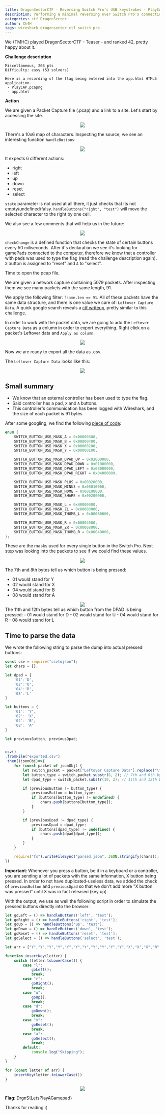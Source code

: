 ```yaml
---
title: DragonSectorCTF - Reversing Switch Pro's USB keystrokes - PlayCAP 
description: Performing a minimal reversing over Switch Pro's connection over USB in order to simulate pressed buttons
categories: ctf DragonSector
author: Xh4H
tags: wireshark dragonsector ctf switch pro
---
```


We (TMHC) played DragonSectorCTF - Teaser - and ranked 42, pretty happy about it.


**Challenge description**
```
Miscellaneous, 203 pts
Difficulty: easy (53 solvers)

Here is a recording of the flag being entered into the app.html HTML5 application.
 - PlayCAP.pcapng
 - app.html
```

**Action**

We are given a Packet Capture file (.pcap) and a link to a site. Let's start by accessing the site.

<div style="text-align:center"><img src="/assets/images/pcap_1.png"/></div>

There's a 10x6 map of characters. Inspecting the source, we see an interesting function ``handleButtons``:

<div style="text-align:center"><img src="/assets/images/pcap_2.png"/></div>

It expects 6 different actions:
- right
- left
- up
- down
- reset
- select

``state`` parameter is not used at all there, it just checks that its not empty/undefined/falsy. ``handleButtons("right", "test")`` will move the selected character to the right by one cell.

We also see a few comments that will help us in the future:

<div style="text-align:center"><img src="/assets/images/pcap_3.png"/></div>

``checkChange`` is a defined function that checks the state of certain buttons every 50 miliseconds. After it's declaration we see it's looking for gamePads connected to the computer, therefore we know that a controller with pads was used to type the flag (read the challenge description again). ``X`` button is assigned to "reset" and ``A`` to "select".

Time to open the pcap file.

We are given a network capture containing 5079 packets. After inspecting them we see many packets with the same length, 91. 

We apply the following filter: ``frame.len == 91``. All of these packets have the same data structure, and there is one value we care of: ``Leftover Capture Data``. A quick google search reveals a [ctf writeup](https://medium.com/@ali.bawazeeer/kaizen-ctf-2018-reverse-engineer-usb-keystrok-from-pcap-file-2412351679f4), pretty similar to this challenge.

In order to work with the packet data, we are going to add the ``Leftover Capture Data`` as a column in order to export everything. Right click on a packet's Leftover data and ``Apply as column``.

<div style="text-align:center"><img src="/assets/images/pcap_4.png"/></div>

Now we are ready to export all the data as .csv.

The ``Leftover Capture Data`` looks like this:

<div style="text-align:center"><img src="/assets/images/pcap_5.png"/></div>

## Small summary
- We know that an external controller has been used to type the flag.
- Said controller has a pad, ``X`` and ``A`` buttons.
- This controller's communication has been logged with Wireshark, and the size of each packet is 91 bytes.

After some googling, we find the following [piece of code](https://github.com/ToadKing/switch-pro-x/blob/master/switch-pro-x/ProControllerDevice.cpp#L33):

```cpp
enum {
	SWITCH_BUTTON_USB_MASK_A = 0x00000800,
	SWITCH_BUTTON_USB_MASK_B = 0x00000400,
	SWITCH_BUTTON_USB_MASK_X = 0x00000200,
	SWITCH_BUTTON_USB_MASK_Y = 0x00000100,

	SWITCH_BUTTON_USB_MASK_DPAD_UP = 0x02000000,
	SWITCH_BUTTON_USB_MASK_DPAD_DOWN = 0x01000000,
	SWITCH_BUTTON_USB_MASK_DPAD_LEFT = 0x08000000,
	SWITCH_BUTTON_USB_MASK_DPAD_RIGHT = 0x04000000,

	SWITCH_BUTTON_USB_MASK_PLUS = 0x00020000,
	SWITCH_BUTTON_USB_MASK_MINUS = 0x00010000,
	SWITCH_BUTTON_USB_MASK_HOME = 0x00100000,
	SWITCH_BUTTON_USB_MASK_SHARE = 0x00200000,

	SWITCH_BUTTON_USB_MASK_L = 0x40000000,
	SWITCH_BUTTON_USB_MASK_ZL = 0x80000000,
	SWITCH_BUTTON_USB_MASK_THUMB_L = 0x00080000,

	SWITCH_BUTTON_USB_MASK_R = 0x00004000,
	SWITCH_BUTTON_USB_MASK_ZR = 0x00008000,
	SWITCH_BUTTON_USB_MASK_THUMB_R = 0x00040000,
};
```

These are the masks used for every single button in the Switch Pro. Next step was looking into the packets to see if we could find these values.

<div style="text-align:center"><img src="/assets/images/pcap_6.png"/></div>

The 7th and 8th bytes tell us which button is being pressed:
- 01 would stand for Y
- 02 would stand for X
- 04 would stand for B
- 08 would stand for A

<div style="text-align:center"><img src="/assets/images/pcap_7.png"/></div>
The 11th and 12th bytes tell us which button from the DPAD is being pressed:
- 01 would stand for D
- 02 would stand for U
- 04 would stand for R
- 08 would stand for L

## Time to parse the data

We wrote the following string to parse the dump into actual pressed buttons:
```js
const csv = require("csvtojson");
let chars = [];

let dpad = {
	'01':'D',
	'02':'U',
	'04':'R',
	'08':'L'
}

let buttons = {
	'01': 'Y',
	'02': 'X',
	'04': 'B',
	'08': 'A'
}

let previousButton, previousDpad;


csv()
.fromFile("exported.csv")
.then((jsonObj)=>{
	for (const packet of jsonObj) {
		let switch_packet = packet["Leftover Capture Data"].replace("\"", "");
		let button_type = switch_packet.substr(6, 2); // 7th and 8th byte -> Button type
		let dpad_type = switch_packet.substr(10, 2); // 11th and 12th byte -> dpad type

		if (previousButton != button_type) {
			previousButton = button_type;
			if (buttons[button_type] != undefined) {
				chars.push(buttons[button_type]);
			}
		}

		if (previousDpad != dpad_type) {
			previousDpad = dpad_type;
			if (buttons[dpad_type] != undefined) {
				chars.push(dpad[dpad_type]);
			}
		}	
	}

	require("fs").writeFileSync("parsed.json", JSON.stringify(chars));
})
```
**Important**: Whenever you press a button, be it in a keyboard or a controller, you are sending a lot of packets with the same information, X button being pressed. In order to not have duplicated-useless data, we added the check of ``previousButton`` and ``previousDpad`` so that we don't add more "X button was pressed" until X was in fact released (key up).


With the output, we use as well the following script in order to simulate the pressed buttons directly into the browser:

```js
let goLeft = () => handleButtons('left', 'test');
let goRight = () => handleButtons('right', 'test');
let goUp = () => handleButtons('up', 'test');
let goDown = () => handleButtons('down', 'test');
let goReset = () => handleButtons('reset', 'test');
let goSelect = () => handleButtons('select', 'test');

let arr = ["Y","Y","Y","Y","Y","Y","Y","Y","Y","Y","Y","X","X","X","R","R","R","A","D","D","D","D","A","U","L","A","R","R","R","R","R","R","R","A","R","R","R","R","R","U","U","R","R","R","R","A","D","D","D","D","A","U","U","U","U","L","L","L","L","L","L","L","A","D","D","L","A","R","R","R","R","R","D","A","L","A","U","U","U","R","A","D","D","R","R","R","L","A","U","L","A","D","D","L","L","L","L","L","L","D","A","U","U","U","U","U","A","R","R","R","R","R","R","A","D","D","A","R","R","D","A","R","R","A","R","D","A","U","U","R","R","R","R","R","A","R","R","R","A","D","D","D","A","X"]

function insertKey(letter) {
	switch (letter.toLowerCase()) {
		case "l":
			goLeft();
			break;
		case "r":
			goRight();
			break;
		case "u":
			goUp();
			break;
		case "d":
			goDown();
			break;
		case "x":
			goReset();
			break;
		case "a":
			goSelect();
			break;
		default:
			console.log("Skipping");
	}
}

for (const letter of arr) {
	insertKey(letter.toLowerCase())
}
```

<div style="text-align:center"><img src="/assets/images/pcap_8.png"/></div>

**Flag**: DrgnS{LetsPlayAGamepad}


Thanks for reading :)

<script src="https://www.hackthebox.eu/badge/21439"></script>
